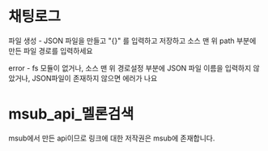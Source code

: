 # 채팅로그
파일 생성 - JSON 파일을 만들고 "{}" 를 입력하고 저장하고 소스 맨 위 path 부분에 만든 파일 경로를 입력하세요

error - fs 모듈이 없거나, 소스 맨 위 경로설정 부분에 JSON 파일 이름을 입력하지 않았거나, JSON파일이 존재하지 않으면 에러가 나요

# msub_api_멜론검색
msub에서 만든 api이므로 링크에 대한 저작권은 msub에 존재합니다.
